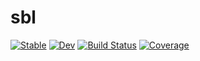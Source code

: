 # sbl

[![Stable](https://img.shields.io/badge/docs-stable-blue.svg)](https://hildebrandtlab.github.io/sbl.jl/stable)
[![Dev](https://img.shields.io/badge/docs-dev-blue.svg)](https://hildebrandtlab.github.io/sbl.jl/dev)
[![Build Status](https://github.com/hildebrandtlab/sbl.jl/workflows/CI/badge.svg)](https://github.com/hildebrandtlab/sbl.jl/actions)
[![Coverage](https://codecov.io/gh/hildebrandtlab/sbl.jl/branch/master/graph/badge.svg)](https://codecov.io/gh/hildebrandtlab/sbl.jl)
